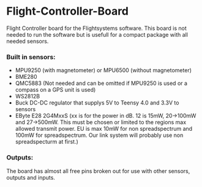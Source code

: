 # Flight-Controller-Board
Flight Controller board for the Flightsystems software. This board is not needed to run the software but is usefull for a compact package with all needed sensors.
### Built in sensors:
- MPU9250 (with magnetometer) or MPU6500 (without magnetometer)
- BME280
- QMC5883 (Not needed and can be omitted if MPU9250 is used or a compass on a GPS unit is used)
- WS2812B
- Buck DC-DC regulator that supplys 5V to Teensy 4.0 and 3.3V to sensors
- EByte E28 2G4MxxS (xx is for the power in dB. 12 is 15mW, 20->100mW and 27->500mW. This must be chosen or limited to the regions max allowed transmit power. EU is max 10mW for non spreadspectrum and 100mW for spreadspectrum. Our link system will probably use non spreadspecturm at first.)
### Outputs:
The board has almost all free pins broken out for use with other sensors, outputs and inputs.

